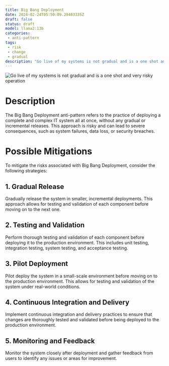 ```yaml
---
title: Big Bang Deployment
date: 2024-02-24T05:50:09.29403335Z
draft: false
status: draft
model: llama2:13b
categories: 
 - anti-pattern
tags: 
 - risk
 - change
 - gradual 
description: "Go live of my systems is not gradual and is a one shot and very risky operation"
---
```


![Go live of my systems is not gradual and is a one shot and very risky operation](/images/big-bang-deployment.webp)

# Description

The Big Bang Deployment anti-pattern refers to the practice of deploying a complete and complex IT system all at once, without any gradual or incremental releases. This approach is risky and can lead to severe consequences, such as system failures, data loss, or security breaches.

# Possible Mitigations

To mitigate the risks associated with Big Bang Deployment, consider the following strategies:

## 1. Gradual Release

Gradually release the system in smaller, incremental deployments. This approach allows for testing and validation of each component before moving on to the next one.

## 2. Testing and Validation

Perform thorough testing and validation of each component before deploying it to the production environment. This includes unit testing, integration testing, system testing, and acceptance testing.

## 3. Pilot Deployment

Pilot deploy the system in a small-scale environment before moving on to the production environment. This allows for testing and validation of the system under real-world conditions.

## 4. Continuous Integration and Delivery

Implement continuous integration and delivery practices to ensure that changes are thoroughly tested and validated before being deployed to the production environment.

## 5. Monitoring and Feedback

Monitor the system closely after deployment and gather feedback from users to identify any issues or areas for improvement.